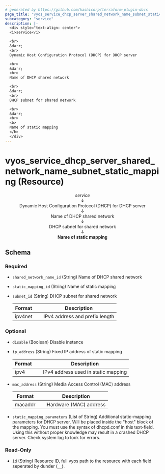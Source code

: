 ```yaml
---
# generated by https://github.com/hashicorp/terraform-plugin-docs
page_title: "vyos_service_dhcp_server_shared_network_name_subnet_static_mapping Resource - vyos"
subcategory: "service"
description: |-
  <div style="text-align: center">
  <i>service</i>

  <br>
  &darr;
  <br>
  Dynamic Host Configuration Protocol (DHCP) for DHCP server

  <br>
  &darr;
  <br>
  Name of DHCP shared network

  <br>
  &darr;
  <br>
  DHCP subnet for shared network

  <br>
  &darr;
  <br>
  <b>
  Name of static mapping
  </b>
  </div>
---
```


# vyos_service_dhcp_server_shared_network_name_subnet_static_mapping (Resource)

<div style="text-align: center">
<i>service</i>

<br>
&darr;
<br>
Dynamic Host Configuration Protocol (DHCP) for DHCP server

<br>
&darr;
<br>
Name of DHCP shared network

<br>
&darr;
<br>
DHCP subnet for shared network

<br>
&darr;
<br>
<b>
Name of static mapping
</b>
</div>



<!-- schema generated by tfplugindocs -->
## Schema

### Required

- `shared_network_name_id` (String) Name of DHCP shared network
- `static_mapping_id` (String) Name of static mapping
- `subnet_id` (String) DHCP subnet for shared network

    |  Format &emsp; | Description  |
    |----------|---------------|
    |  ipv4net  &emsp; |  IPv4 address and prefix length  |

### Optional

- `disable` (Boolean) Disable instance
- `ip_address` (String) Fixed IP address of static mapping

    |  Format &emsp; | Description  |
    |----------|---------------|
    |  ipv4  &emsp; |  IPv4 address used in static mapping  |
- `mac_address` (String) Media Access Control (MAC) address

    |  Format &emsp; | Description  |
    |----------|---------------|
    |  macaddr  &emsp; |  Hardware (MAC) address  |
- `static_mapping_parameters` (List of String) Additional static-mapping parameters for DHCP server. Will be placed inside the "host" block of the mapping. You must use the syntax of dhcpd.conf in this text-field. Using this without proper knowledge may result in a crashed DHCP server. Check system log to look for errors.

### Read-Only

- `id` (String) Resource ID, full vyos path to the resource with each field seperated by dunder (`__`).
